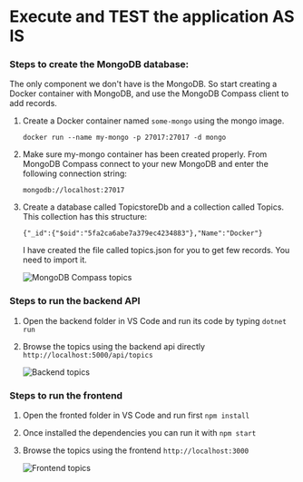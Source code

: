 # Execute and TEST the application AS IS 

### Steps to create the MongoDB database:

The only component we don't have is the MongoDB. So start creating a Docker container with MongoDB, and use the  MongoDB Compass client to add records.

1. Create a Docker container named `some-mongo` using the mongo image.

    ```
    docker run --name my-mongo -p 27017:27017 -d mongo
    ```
2. Make sure my-mongo container has been created properly. From MongoDB Compass connect to your new MongoDB and enter the following connection string:
    ```
    mongodb://localhost:27017
    ```
3. Create a database called TopicstoreDb and a collection called Topics. This collection has this structure:
    ```
    {"_id":{"$oid":"5fa2ca6abe7a379ec4234883"},"Name":"Docker"} 
    ```
    I have created the file called topics.json for you to get few records. You need to import it.
   
    ![MongoDB Compass topics](https://github.com/monicacrespo/bootcamp-devops-student/blob/main/01-docker/lemoncode-challenge/images/MongoDBCompass.JPG)


### Steps to run the backend API

1. Open the backend folder in VS Code and run its code by typing `dotnet run`

2. Browse the topics using the backend api directly `http://localhost:5000/api/topics`

    ![Backend topics](https://github.com/monicacrespo/bootcamp-devops-student/blob/main/01-docker/lemoncode-challenge/images/BackEndTopics.JPG)

### Steps to run the frontend

1. Open the fronted folder in VS Code and run first `npm install` 
2. Once installed the dependencies you can run it with `npm start`
3. Browse the topics using the frontend `http://localhost:3000`

    ![Frontend topics](https://github.com/monicacrespo/bootcamp-devops-student/blob/main/01-docker/lemoncode-challenge/images/FrontEndTopics.JPG)
